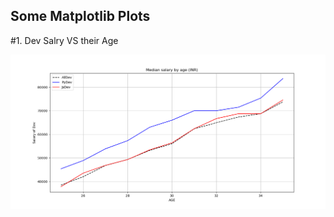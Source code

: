 ## Some Matplotlib Plots
  #1. Dev Salry VS their Age
<p align="center">
  <img src="1plot.png">
</p>

